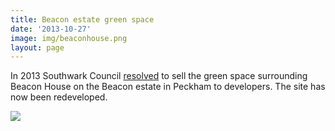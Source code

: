 ```yaml
---
title: Beacon estate green space
date: '2013-10-27'
image: img/beaconhouse.png
layout: page
---
```

In 2013 Southwark Council [resolved](https://moderngov.southwark.gov.uk/ieDecisionDetails.aspx?Id=3755) to sell the green space surrounding Beacon House on the Beacon estate in Peckham to developers. The site has now been redeveloped.

![](https://35percent.org/img/beaconmap.png)

